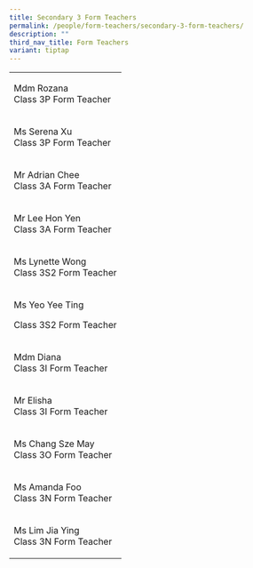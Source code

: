 ```yaml
---
title: Secondary 3 Form Teachers
permalink: /people/form-teachers/secondary-3-form-teachers/
description: ""
third_nav_title: Form Teachers
variant: tiptap
---
```

<table><tbody><tr><td rowspan="1" colspan="1"><p>Mdm Rozana<br>Class 3P Form Teacher<br></p></td></tr><tr><td rowspan="1" colspan="1"><p>Ms Serena Xu<br>Class 3P Form Teacher<br></p></td></tr><tr><td rowspan="1" colspan="1"><p>Mr Adrian Chee<br>Class 3A Form Teacher</p></td></tr><tr><td rowspan="1" colspan="1"><p>Mr Lee Hon Yen<br>Class 3A Form Teacher<br></p></td></tr><tr><td rowspan="1" colspan="1"><p>Ms Lynette Wong<br>Class 3S2 Form Teacher<br></p></td></tr><tr><td rowspan="1" colspan="1"><p>Ms Yeo Yee Ting</p><p>Class 3S2 Form Teacher</p></td></tr><tr><td rowspan="1" colspan="1"><p>Mdm Diana<br>Class 3I Form Teacher</p></td></tr><tr><td rowspan="1" colspan="1"><p>Mr Elisha<br>Class 3I Form Teacher</p></td></tr><tr><td rowspan="1" colspan="1"><p>Ms Chang Sze May<br>Class 3O Form Teacher<br></p></td></tr><tr><td rowspan="1" colspan="1"><p>Ms Amanda Foo<br>Class 3N Form Teacher</p></td></tr><tr><td rowspan="1" colspan="1"><p>Ms Lim Jia Ying<br>Class 3N Form Teacher</p></td></tr></tbody></table><p></p>